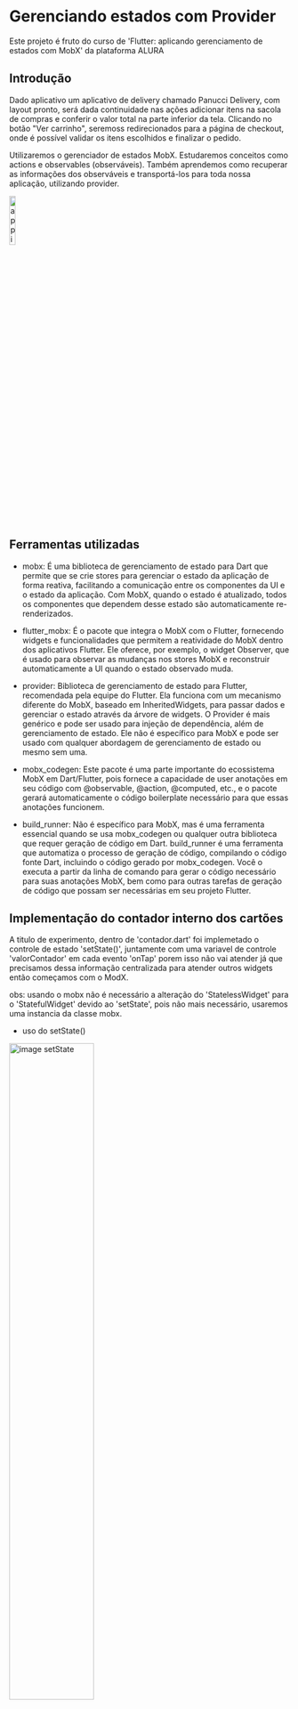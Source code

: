 # Gerenciando estados com Provider

Este projeto é fruto do curso de 'Flutter: aplicando gerenciamento de estados com MobX' da plataforma ALURA

## Introdução

  Dado aplicativo um aplicativo de delivery chamado Panucci Delivery, com layout pronto, será dada continuidade nas ações adicionar itens na sacola de compras e conferir o valor total na parte inferior da tela. Clicando no botão "Ver carrinho", seremoss redirecionados para a página de checkout, onde é possível validar os itens escolhidos e finalizar o pedido.

  Utilizaremos o gerenciador de estados MobX. Estudaremos conceitos como actions e observables (observáveis). Também aprendemos como recuperar as informações dos observáveis e transportá-los para toda nossa aplicação, utilizando provider.

<img src="info/app.inicial.png" alt="app inicial" style="width: 15%; display: block;"/>

## Ferramentas utilizadas

 - mobx: É uma biblioteca de gerenciamento de estado para Dart que permite que se crie stores para gerenciar o estado da aplicação de forma reativa, facilitando a comunicação entre os componentes da UI e o estado da aplicação. Com MobX, quando o estado é atualizado, todos os componentes que dependem desse estado são automaticamente re-renderizados.

- flutter_mobx: É o pacote que integra o MobX com o Flutter, fornecendo widgets e funcionalidades que permitem a reatividade do MobX dentro dos aplicativos Flutter. Ele oferece, por exemplo, o widget Observer, que é usado para observar as mudanças nos stores MobX e reconstruir automaticamente a UI quando o estado observado muda.

- provider: Biblioteca de gerenciamento de estado para Flutter, recomendada pela equipe do Flutter. Ela funciona com um mecanismo diferente do MobX, baseado em InheritedWidgets, para passar dados e gerenciar o estado através da árvore de widgets. O Provider é mais genérico e pode ser usado para injeção de dependência, além de gerenciamento de estado. Ele não é específico para MobX e pode ser usado com qualquer abordagem de gerenciamento de estado ou mesmo sem uma.

- mobx_codegen: Este pacote é uma parte importante do ecossistema MobX em Dart/Flutter, pois fornece a capacidade de user anotações em seu código com @observable, @action, @computed, etc., e o pacote gerará automaticamente o código boilerplate necessário para que essas anotações funcionem.  


- build_runner: Não é específico para MobX, mas é uma ferramenta essencial quando se usa mobx_codegen ou qualquer outra biblioteca que requer geração de código em Dart. build_runner é uma ferramenta que automatiza o processo de geração de código, compilando o código fonte Dart, incluindo o código gerado por mobx_codegen. Você o executa a partir da linha de comando para gerar o código necessário para suas anotações MobX, bem como para outras tarefas de geração de código que possam ser necessárias em seu projeto Flutter.

## Implementação do contador interno dos cartões

 A titulo de experimento, dentro de 'contador.dart' foi implemetado o controle de estado 'setState()',  juntamente com uma variavel de controle 'valorContador' em cada evento 'onTap' porem isso não vai atender já que precisamos dessa informação centralizada para atender outros widgets então começamos com o ModX.

obs: usando o mobx não é necessário a alteração do 'StatelessWidget' para o 'StatefulWidget' devido ao 'setState', pois não  mais necessário, usaremos uma instancia da classe mobx.

- uso do setState()

<img src="info/contador.incremento.inicial.png" alt="image setState" style="width: 55%; display: block;"/>


- uso da classe mobX 

<img src="info/store.mobx.png" alt="class mobx" style="width: 65%; display: block;"/>

- classe itemStore mobX 

<img src="info/itemStore.mobx.png" alt="" style="width: 65%; display: block;"/>

### veja aqui o processo de conversão de classes para mobX

- Primeiramente é necessário se escrever a classe com a sintaxe especifica

<img src="info/mobx.example.png" alt="examplos docs mobx" style="width: 65%; display: block;"/>

- depois é necessário geração da classe mobx através da linha de comando 'flutter pub run build_runner watch'

- mais informações no link abaixo

https://pub.dev/packages/mobx

### adicionando contador de itens
 
- Criada a classe 'ItemStore()', essa será adaptada  a classe 'Contador()', que retorna o widget (Row)com sinais '+', 'valor', '-' utilizada no cartão (Cart)

obs: necessário envolver o widget retornado(Row()) com a classe 'Observer' para que o mobX atualize o valor

- Agora que foi implementado o contador dos cartões utilizando o mobX,teremos tambem uma classe mobx para 'CarrinhoStore()' que será utilizada em Home() assim como em Contador() já que ela será responsavél pela atualização do carrinho
através do uso do 'provider'.

  Esse provider será acionado apartir de Main()

  - CarrinhoStore()

  <img src="info/carrinho_store.png" alt="CarrinhoStore mobx" style="width: 65%; display: block;"/>

  - Main()

  <img src="info/main.carrinho.provider.png" alt="CarrinhoStore mobx" style="width: 65%; display: block;"/>


  - Contador()


  <img src="info/contador.observer.png" alt="contador adaptada com carrinho" style="width: 65%; display: block;"/>

  - Home()

   <img src="info/home.obeserver.carrinho.png" alt="home observer" style="width: 65%; display: block;"/>


  - App()

   <img src="info/app.mobx.provider.png" alt="" style="width: 25%; display: block;"/>


### Modificando carrinho para usar lista

- Adaptação de CarrinhoStore() para trabalhar diretamente com array de item (listaItem)
obs: adoção da classe 'ObservableList' para permitir que o lenght do array seja usado em Home()  

 <img src="info/carrinho.store.usando.lista.png" alt="" style="width: 25%; display: block;"/>


- Adaptação da classe Cartao() onde será passado um paramtro item para Contador()

 <img src="info/cartao.paramtro.item.contador.png" alt="" style="width: 25%; display: block;"/>

- Adaptação da classe Contador() para que receba item como parametro e passe para os metodos da classe 'carrinhoStore'

 <img src="info/contador.parametro.item.png" alt="" style="width: 25%; display: block;"/>

- Adaptação da classe Home() para que utilize a propriedade 'lenght' do array 'listItem'


 <img src="info/home.obeserver.carrinho.png" alt="" style="width: 25%; display: block;"/>


 ### Utilização do conceito 'observável condicional' em total itens do carrinho

   Adaptação da classe CarrinhoStore() com a criação da variavel 'quantidadeItem' utlizando o conceito de 'observável condicional' que é a possibilidade de sempre estar atualizada quando 'listaItem' for modificada.

   obs: necessária a anotação '@computed'

  <img src="info/carrinho.computed.png" alt="" style="width: 35%; display: block;"/>

    - Adaptação da Home() que volta a utilizar a varíavel 'quantidadeItem'


  <img src="info/home.total.variavel.png" alt="" style="width: 35%; display: block;"/>  

 ### Utilização do conceito 'observável condicional' em apresentar o botão ver carrinho  

 - utilização do conceito de 'observavel condicional' para controlar se a lista esta vazia em CarrinhoStore()

 <img src="info/carrinho.controle.lista.vazia.png" alt="" style="width: 35%; display: block;"/>

 - Apresentação do botão somente quando existir itens selecionados ou a lista estiver preenchida com a utilização de uma condição ternária

<img src="info/home.ternario.apresenta.btn.carrinho.png" alt="" style="width: 35%; display: block;"/> 



